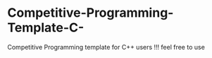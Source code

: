 # Competitive-Programming-Template-C-
Competitive Programming template for C++ users !!!    feel free to use 
